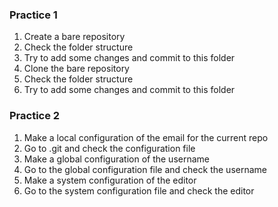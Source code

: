 ### Practice 1

1. Create a bare repository
2. Check the folder structure
3. Try to add some changes and commit to this folder
4. Clone the bare repository
5. Check the folder structure
6. Try to add some changes and commit to this folder

### Practice 2

1. Make a local configuration of the email for the current repo
2. Go to .git and check the configuration file
3. Make a global configuration of the username
4. Go to the global configuration file and check the username
5. Make a system configuration of the editor
6. Go to the system configuration file and check the editor
